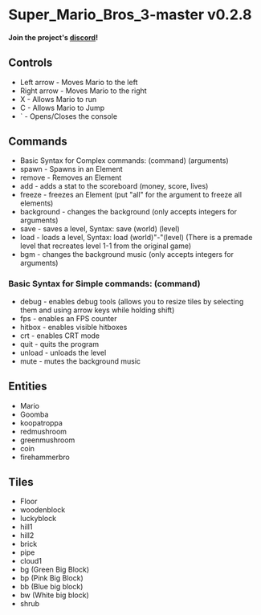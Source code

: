 # Super_Mario_Bros_3-master v0.2.8

#### Join the project's [discord](https://discord.gg/G26wubP)!


## Controls
- Left arrow - Moves Mario to the left
- Right arrow - Moves Mario to the right
- X - Allows Mario to run
- C - Allows Mario to Jump
- ` - Opens/Closes the console
## Commands
   - Basic Syntax for Complex commands: (command) (arguments)
   - spawn - Spawns in an Element
   - remove - Removes an Element
   - add - adds a stat to the scoreboard (money, score, lives)
   - freeze - freezes an Element (put "all" for the argument to freeze all elements)
   - background - changes the background (only accepts integers for arguments)
   - save - saves a level, Syntax: save (world) (level)
   - load - loads a level, Syntax: load (world)"-"(level) (There is a premade level that recreates level 1-1 from the original game)
   - bgm - changes the background music (only accepts integers for arguments)
  ### Basic Syntax for Simple commands: (command)
   - debug - enables debug tools (allows you to resize tiles by selecting them and using arrow keys while holding shift)
   - fps - enables an FPS counter
   - hitbox - enables visible hitboxes
   - crt - enables CRT mode
   - quit - quits the program
   - unload - unloads the level
   - mute - mutes the background music

## Entities
  - Mario
  - Goomba
  - koopatroppa
  - redmushroom
  - greenmushroom
  - coin
  - firehammerbro
## Tiles
  - Floor
  - woodenblock
  - luckyblock
  - hill1
  - hill2
  - brick
  - pipe
  - cloud1
  - bg (Green Big Block)
  - bp (Pink Big Block)
  - bb (Blue big block)
  - bw (White big block)
  - shrub
